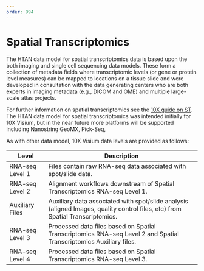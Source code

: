 ```yaml
---
order: 994
---
```


# Spatial Transcriptomics

The HTAN data model for spatial transcriptomics data is based upon the both imaging and single cell sequencing data models. These form a collection of  metadata fields where transcriptomic levels (or gene or protein level measures) can be mapped to locations on a tissue slide and were developed in consultation with the data generating centers who are both experts in imaging metadata (e.g., DICOM and OME) and multiple large-scale atlas projects.

For further information on spatial transcriptomics see the [10X guide on ST](https://www.10xgenomics.com/spatial-transcriptomics). The HTAN data model for spatial transcriptomics was intended initially for 10X Visium, but in the near future more platforms will be supported including Nanostring GeoMX, Pick-Seq, 

As with other data model, 10X Visium data levels are provided as follows:

| Level | Description                                                                                                                              |
| --------------- | ------------------------------------------------------------------------------------------------------------------------------ |
| RNA-seq Level 1 | Files contain raw RNA-seq data associated with spot/slide data.                                                                |
| RNA-seq Level 2 | Alignment workflows downstream of Spatial Transcriptomics RNA-seq Level 1.                                                     |
| Auxiliary Files | Auxiliary data associated with spot/slide analysis (aligned Images, quality control files, etc) from Spatial Transcriptomics.  |
| RNA-seq Level 3 | Processed data files based on Spatial Transcriptomics RNA-seq Level 2 and Spatial Transcriptomics Auxiliary files.             |
| RNA-seq Level 4 | Processed data files based on Spatial Transcriptomics RNA-seq Level 3.
